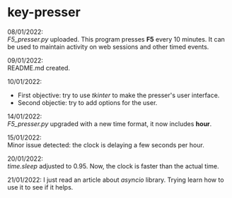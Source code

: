 # key-presser

08/01/2022:  
*F5_presser.py* uploaded. This program presses **F5** every 10 minutes. It can be used to maintain activity on web sessions and other timed events.

09/01/2022:  
README.md created.

10/01/2022:  
- First objective: try to use *tkinter* to make the presser's user interface.
- Second objectie: try to add options for the user.

14/01/2022:  
*F5_presser.py* upgraded with a new time format, it now includes **hour**.

15/01/2022:  
Minor issue detected: the clock is delaying a few seconds per hour.

20/01/2022:  
*time.sleep* adjusted to 0.95. Now, the clock is faster than the actual time.

21/01/2022:
I just read an article about *asyncio* library. Trying learn how to use it to see if it helps.
